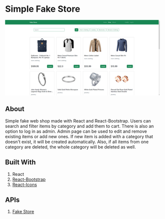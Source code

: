 # Simple Fake Store

![Screenshot](screenshot.png)

## About

Simple fake web shop made with React and React-Bootstrap. Users can search and filter items by category and add them to cart. There is also an option to log in as admin. Admin page can be used to edit and remove existing items or add new ones. If new item is added with a category that doesn't exist, it will be created automatically. Also, if all items from one category are deleted, the whole category will be deleted as well.

## Built With

1. React
2. [React-Bootstrap](https://react-bootstrap.github.io)
3. [React-Icons](https://react-icons.github.io/react-icons/)

## APIs

1. [Fake Store](https://fakestoreapi.com)
